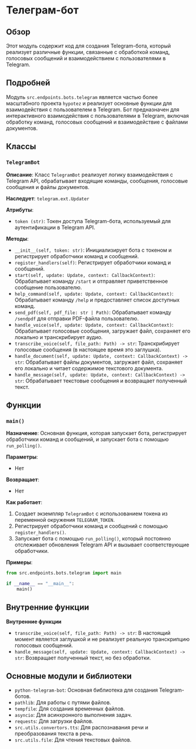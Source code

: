 # Телеграм-бот

## Обзор

Этот модуль содержит код для создания Telegram-бота, который реализует различные функции, связанные с обработкой команд, голосовых сообщений и взаимодействием с пользователями в Telegram.  

## Подробней

Модуль `src.endpoints.bots.telegram` является частью более масштабного проекта `hypotez` и реализует основные функции для взаимодействия с пользователем в Telegram.  Бот предназначен для интерактивного взаимодействия с пользователями в Telegram, включая обработку команд, голосовых сообщений и взаимодействие с файлами документов. 

## Классы

### `TelegramBot`

**Описание**: Класс `TelegramBot` реализует логику взаимодействия с Telegram API, обрабатывает входящие команды, сообщения, голосовые сообщения и файлы документов.

**Наследует**:  `telegram.ext.Updater`

**Атрибуты**:

- `token (str)`: Токен доступа Telegram-бота, используемый для аутентификации в Telegram API.

**Методы**:

- `__init__(self, token: str)`: Инициализирует бота с токеном и регистрирует обработчики команд и сообщений.
- `register_handlers(self)`: Регистрирует обработчики команд и сообщений.
- `start(self, update: Update, context: CallbackContext)`: Обрабатывает команду `/start` и отправляет приветственное сообщение пользователю.
- `help_command(self, update: Update, context: CallbackContext)`: Обрабатывает команду `/help` и предоставляет список доступных команд.
- `send_pdf(self, pdf_file: str | Path)`: Обрабатывает команду `/sendpdf` для отправки PDF-файла пользователю.
- `handle_voice(self, update: Update, context: CallbackContext)`: Обрабатывает голосовые сообщения, загружает файл, сохраняет его локально и транскрибирует аудио.
- `transcribe_voice(self, file_path: Path) -> str`: Транскрибирует голосовые сообщения (в настоящее время это заглушка).
- `handle_document(self, update: Update, context: CallbackContext) -> str`: Обрабатывает файлы документов, загружает файл, сохраняет его локально и читает содержимое текстового документа.
- `handle_message(self, update: Update, context: CallbackContext) -> str`: Обрабатывает текстовые сообщения и возвращает полученный текст.

## Функции

### `main()`

**Назначение**: Основная функция, которая запускает бота, регистрирует обработчики команд и сообщений, и запускает бота с помощью `run_polling()`.

**Параметры**: 

-  Нет

**Возвращает**:

-  Нет

**Как работает**:

1.  Создает экземпляр `TelegramBot` с использованием токена из переменной окружения `TELEGRAM_TOKEN`.
2.  Регистрирует обработчики команд и сообщений с помощью `register_handlers()`.
3.  Запускает бота с помощью `run_polling()`, который постоянно отслеживает обновления Telegram API и вызывает соответствующие обработчики.

**Примеры**:

```python
from src.endpoints.bots.telegram import main

if __name__ == "__main__":
    main() 
```

## Внутренние функции

**Внутренние функции** 

- `transcribe_voice(self, file_path: Path) -> str`:  В настоящий момент является заглушкой и не реализует реальную транскрипцию голосовых сообщений.
- `handle_message(self, update: Update, context: CallbackContext) -> str`: Возвращает полученный текст, но без обработки.


## Основные модули и библиотеки

- `python-telegram-bot`: Основная библиотека для создания Telegram-ботов.
- `pathlib`: Для работы с путями файлов.
- `tempfile`: Для создания временных файлов.
- `asyncio`: Для асинхронного выполнения задач.
- `requests`: Для загрузки файлов.
- `src.utils.convertors.tts`: Для распознавания речи и преобразования текста в речь.
- `src.utils.file`: Для чтения текстовых файлов.